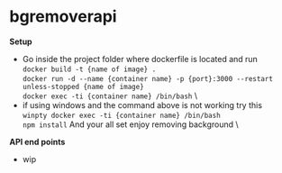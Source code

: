 # bgremoverapi

**Setup** 

* Go inside the project folder where dockerfile is located and run \
   `docker build -t {name of image} .` \
   `docker run -d --name {container name} -p {port}:3000 --restart unless-stopped {name of image}` \
   `docker exec -ti {container name} /bin/bash` \
* if using windows and the command above is not working try this \
  `winpty docker exec -ti {container name} /bin/bash` \
  `npm install`
And your all set enjoy removing background \ 


**API end points**

* wip
